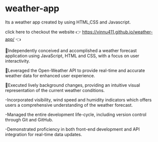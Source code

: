 # weather-app

Its a weather app created by using HTML,CSS and Javascript.

click here to checkout the website   👉 https://vinnu411.github.io/weather-app/ 👈



 🌟Independently conceived and accomplished a weather forecast application using JavaScript, HTML and CSS, with a focus on user interactivity.

🌟Leveraged the Open-Weather API to provide real-time and accurate weather data for enhanced user experience.

🌟Executed lively background changes, providing an intuitive visual representation of the current weather conditions.

-Incorporated visibility, wind speed and humidity indicators which offers users a comprehensive understanding of the weather forecast.

-Managed the entire development life-cycle, including version control through Git and GitHub.

-Demonstrated proficiency in both front-end development and API integration for real-time data updates.
